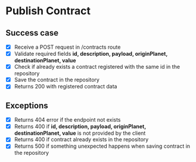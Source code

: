 # Publish Contract

## Success case
- [x] Receive a POST request in /contracts route
- [x] Validate required fields **id, description, payload, originPlanet, destinationPlanet, value**
- [x] Check if already exists a contract registered with the same id in the repository
- [x] Save the contract in the repository
- [x] Returns 200 with registered contract data

## Exceptions
- [x] Returns 404 error if the endpoint not exists
- [x] Returns 400 if **id, description, payload, originPlanet, destinationPlanet, value** is not provided by the client
- [x] Returns 400 if contract already exists in the repository
- [x] Returns 500 if something unexpected happens when saving contract in the repository